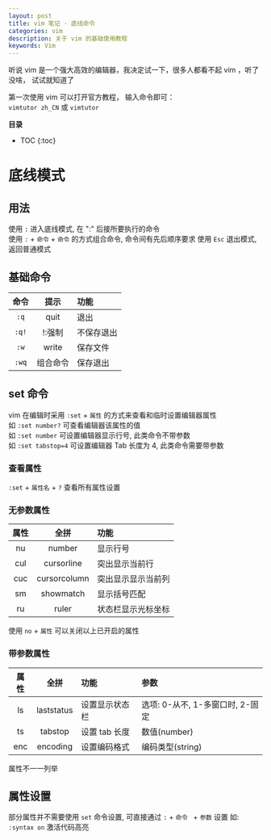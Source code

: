 ```yaml
---
layout: post
title: vim 笔记 - 底线命令
categories: vim
description: 关于 vim 的基础使用教程
keywords: Vim
---
```


听说 vim 是一个强大高效的编辑器，我决定试一下，很多人都看不起 vim ，听了没啥， 试试就知道了

第一次使用 vim 可以打开官方教程， 输入命令即可：  
` vimtutor zh_CN ` 或 ` vimtutor `


**目录**

* TOC
{:toc}

# 底线模式

## 用法

使用 `:` 进入底线模式, 在 ":" 后接所要执行的命令  
使用 `:` + `命令` + `命令` 的方式组合命令, 命令间有先后顺序要求
使用 `Esc` 退出模式, 返回普通模式  

## 基础命令

命令 | 提示 | 功能
:--: | :--: | :--
`:q` | quit | 退出
`:q!` | !:强制 | 不保存退出
`:w` | write | 保存文件
`:wq` | 组合命令 | 保存退出

## set 命令

vim 在编辑时采用 `:set` + `属性` 的方式来查看和临时设置编辑器属性  
如 `:set number?` 可查看编辑器该属性的值  
如 `:set number` 可设置编辑器显示行号, 此类命令不带参数  
如 `:set tabstop=4` 可设置编辑器 Tab 长度为 4, 此类命令需要带参数

### 查看属性

`:set` + `属性名` + `?` 查看所有属性设置

### 无参数属性

属性 | 全拼 | 功能
:--: | :--: | :--
nu | number | 显示行号
cul | cursorline | 突出显示当前行
cuc | cursorcolumn | 突出显示显示当前列
sm | showmatch | 显示括号匹配
ru | ruler | 状态栏显示光标坐标

使用 `no` + `属性` 可以关闭以上已开启的属性

### 带参数属性

属性 | 全拼 | 功能 | 参数
:--: | :--: | :-- | :--
ls | laststatus | 设置显示状态栏 | 选项: 0-从不, 1-多窗口时, 2-固定
ts | tabstop | 设置 tab 长度 | 数值(number)
enc | encoding | 设置编码格式 | 编码类型(string)

属性不一一列举

## 属性设置

部分属性并不需要使用 `set` 命令设置, 可直接通过 `:` + `命令 ` + `参数` 设置
如: `:syntax on` 激活代码高亮

